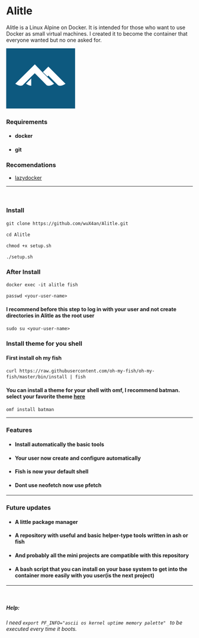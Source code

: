 # Alitle

Alitle is a Linux Alpine on Docker. It is intended for those who want to use Docker as small virtual machines. I created it to become the container that everyone wanted but no one asked for.

<img src="https://raw.githubusercontent.com/wuX4an/wuX4an/main/assets/logo/alpine.png">



### **Requirements**
* #### docker
* #### git

### **Recomendations**

* [lazydocker](https://github.com/jesseduffield/lazydocker)

---

<br>

### Install
```
git clone https://github.com/wuX4an/Alitle.git
```
```
cd Alitle
```
```
chmod +x setup.sh
```
```
./setup.sh
```

### After Install
```
docker exec -it alitle fish
```

```
passwd <your-user-name>
```
#### I recommend before this step to log in with your user and not create directories in Alitle as the root user
```
sudo su <your-user-name>
```
### Install theme for you shell
#### First install oh my fish
```
curl https://raw.githubusercontent.com/oh-my-fish/oh-my-fish/master/bin/install | fish
```


#### You can install a theme for your shell with omf, I recommend batman. select your favorite theme [here](https://github.com/oh-my-fish/oh-my-fish/blob/master/docs/Themes.md)
```
omf install batman 
```

---

### Features
* #### Install automatically the basic tools 
* #### Your user now create and configure automatically
* #### Fish is now your default shell
* #### Dont use neofetch now use pfetch 

---

### Future updates
* #### A little package manager
* #### A repository with useful and basic helper-type tools written in ash or fish
* #### And probably all the mini projects are compatible with this repository
* #### A bash script that you can install on your base system to get into the container more easily with you user(is the next project)

---

<br>


##### Help:
###### I need ```export PF_INFO="ascii os kernel uptime memory palette" ``` to be executed every time it boots.
